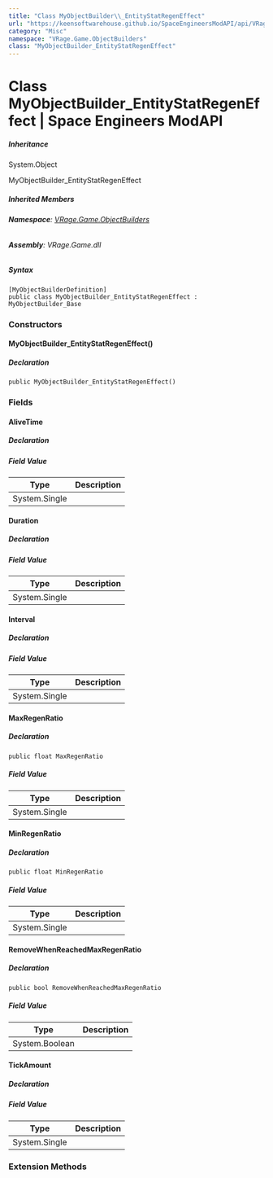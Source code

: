 ```yaml
---
title: "Class MyObjectBuilder\\_EntityStatRegenEffect"
url: "https://keensoftwarehouse.github.io/SpaceEngineersModAPI/api/VRage.Game.ObjectBuilders.MyObjectBuilder_EntityStatRegenEffect.html"
category: "Misc"
namespace: "VRage.Game.ObjectBuilders"
class: "MyObjectBuilder_EntityStatRegenEffect"
---
```


# Class MyObjectBuilder\_EntityStatRegenEffect | Space Engineers ModAPI

##### Inheritance

System.Object

MyObjectBuilder\_EntityStatRegenEffect

##### Inherited Members

###### **Namespace**: [VRage.Game.ObjectBuilders](https://keensoftwarehouse.github.io/SpaceEngineersModAPI/api/VRage.Game.ObjectBuilders.html)

###### **Assembly**: VRage.Game.dll

##### Syntax

```
[MyObjectBuilderDefinition]
public class MyObjectBuilder_EntityStatRegenEffect : MyObjectBuilder_Base
```

### [](#constructors)Constructors

#### [](#VRage_Game_ObjectBuilders_MyObjectBuilder_EntityStatRegenEffect__ctor)MyObjectBuilder\_EntityStatRegenEffect()

##### Declaration

```
public MyObjectBuilder_EntityStatRegenEffect()
```

### [](#fields)Fields

#### [](#VRage_Game_ObjectBuilders_MyObjectBuilder_EntityStatRegenEffect_AliveTime)AliveTime

##### Declaration

##### Field Value

| Type | Description |
| --- | --- |
| System.Single |     |

#### [](#VRage_Game_ObjectBuilders_MyObjectBuilder_EntityStatRegenEffect_Duration)Duration

##### Declaration

##### Field Value

| Type | Description |
| --- | --- |
| System.Single |     |

#### [](#VRage_Game_ObjectBuilders_MyObjectBuilder_EntityStatRegenEffect_Interval)Interval

##### Declaration

##### Field Value

| Type | Description |
| --- | --- |
| System.Single |     |

#### [](#VRage_Game_ObjectBuilders_MyObjectBuilder_EntityStatRegenEffect_MaxRegenRatio)MaxRegenRatio

##### Declaration

```
public float MaxRegenRatio
```

##### Field Value

| Type | Description |
| --- | --- |
| System.Single |     |

#### [](#VRage_Game_ObjectBuilders_MyObjectBuilder_EntityStatRegenEffect_MinRegenRatio)MinRegenRatio

##### Declaration

```
public float MinRegenRatio
```

##### Field Value

| Type | Description |
| --- | --- |
| System.Single |     |

#### [](#VRage_Game_ObjectBuilders_MyObjectBuilder_EntityStatRegenEffect_RemoveWhenReachedMaxRegenRatio)RemoveWhenReachedMaxRegenRatio

##### Declaration

```
public bool RemoveWhenReachedMaxRegenRatio
```

##### Field Value

| Type | Description |
| --- | --- |
| System.Boolean |     |

#### [](#VRage_Game_ObjectBuilders_MyObjectBuilder_EntityStatRegenEffect_TickAmount)TickAmount

##### Declaration

##### Field Value

| Type | Description |
| --- | --- |
| System.Single |     |

### [](#extensionmethods)Extension Methods